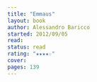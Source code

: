 ```yaml
---
title: "Emmaus"
layout: book
author: Alessandro Baricco
started: 2012/09/05
read: 
status: read
rating: "★★★★☆"
cover: 
pages: 139
---
```

